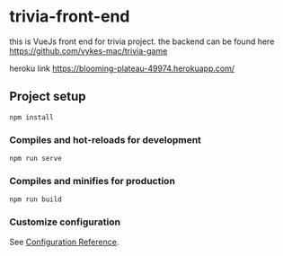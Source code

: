 # trivia-front-end

this is VueJs front end for trivia project. the backend can be found here https://github.com/vykes-mac/trivia-game

heroku link https://blooming-plateau-49974.herokuapp.com/

## Project setup
```
npm install
```

### Compiles and hot-reloads for development
```
npm run serve
```

### Compiles and minifies for production
```
npm run build
```

### Customize configuration
See [Configuration Reference](https://cli.vuejs.org/config/).
